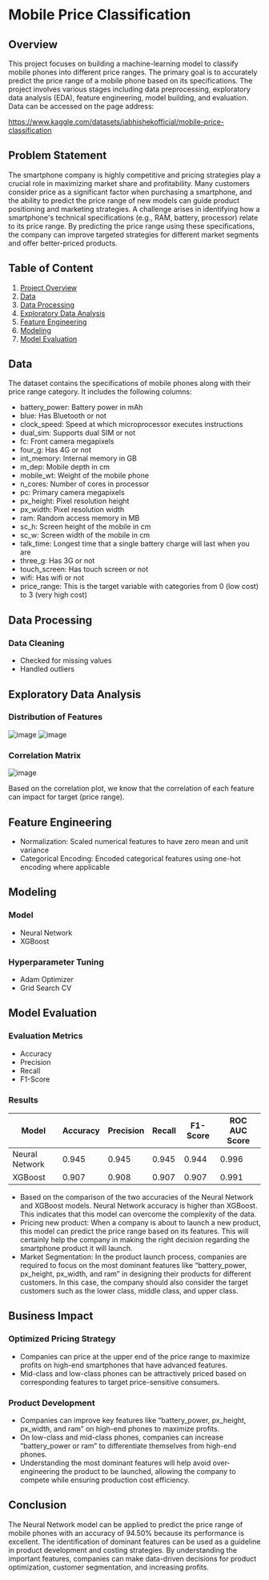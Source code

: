 # Mobile Price Classification
## Overview
This project focuses on building a machine-learning model to classify mobile phones into different price ranges. The primary goal is to accurately predict the price range of a mobile phone based on its specifications. The project involves various stages including data preprocessing, exploratory data analysis (EDA), feature engineering, model building, and evaluation. Data can be accessed on the page address:

https://www.kaggle.com/datasets/iabhishekofficial/mobile-price-classification

## Problem Statement
The smartphone company is highly competitive and pricing strategies play a crucial role in maximizing market share and profitability. Many customers consider price as a significant factor when purchasing a smartphone, and the ability to predict the price range of new models can guide product positioning and marketing strategies. A challenge arises in identifying how a smartphone's technical specifications (e.g., RAM, battery, processor) relate to its price range. By predicting the price range using these specifications, the company can improve targeted strategies for different market segments and offer better-priced products.

## Table of Content
1. [Project Overview](#overview)
2. [Data](#data)
3. [Data Processing](#data-processing)
4. [Exploratory Data Analysis](#exploratory-data-analysis)
5. [Feature Engineering](#feature-engineering)
6. [Modeling](#modeling)
7. [Model Evaluation](#model-evaluation)

## Data
The dataset contains the specifications of mobile phones along with their price range category. It includes the following columns:
- battery_power: Battery power in mAh
- blue: Has Bluetooth or not
- clock_speed: Speed at which microprocessor executes instructions
- dual_sim: Supports dual SIM or not
- fc: Front camera megapixels
- four_g: Has 4G or not
- int_memory: Internal memory in GB
- m_dep: Mobile depth in cm
- mobile_wt: Weight of the mobile phone
- n_cores: Number of cores in processor
- pc: Primary camera megapixels
- px_height: Pixel resolution height
- px_width: Pixel resolution width
- ram: Random access memory in MB
- sc_h: Screen height of the mobile in cm
- sc_w: Screen width of the mobile in cm
- talk_time: Longest time that a single battery charge will last when you are
- three_g: Has 3G or not
- touch_screen: Has touch screen or not
- wifi: Has wifi or not
- price_range: This is the target variable with categories from 0 (low cost) to 3 (very high cost)

## Data Processing
### Data Cleaning
- Checked for missing values
- Handled outliers

## Exploratory Data Analysis
### Distribution of Features
![image](https://github.com/user-attachments/assets/5641bdd1-2b60-4e70-8a48-eba0e633e383)
![image](https://github.com/user-attachments/assets/86c54759-310e-4c87-b482-15dd96c65f5a)

### Correlation Matrix
![image](https://github.com/user-attachments/assets/154bc907-ec48-4a45-8c13-23dc933b4c4e)

Based on the correlation plot, we know that the correlation of each feature can impact for target (price range).

## Feature Engineering
- Normalization: Scaled numerical features to have zero mean and unit variance
- Categorical Encoding: Encoded categorical features using one-hot encoding where applicable

## Modeling
### Model
- Neural Network
- XGBoost

### Hyperparameter Tuning
- Adam Optimizer
- Grid Search CV

## Model Evaluation
### Evaluation Metrics
- Accuracy
- Precision
- Recall
- F1-Score

### Results
| Model                        | Accuracy | Precision | Recall  | F1-Score | ROC AUC Score |
|------------------------------|----------|-----------|---------|----------|---------------|
| Neural Network | 0.945   | 0.945     | 0.945   | 0.944    | 0.996         |
| XGBoost      | 0.907    | 0.908     | 0.907   | 0.907    | 0.991         |

- Based on the comparison of the two accuracies of the Neural Network and XGBoost models. Neural Network accuracy is higher than XGBoost. This indicates that this model can overcome the complexity of the data.
- Pricing new product: When a company is about to launch a new product, this model can predict the price range based on its features. This will certainly help the company in making the right decision regarding the smartphone product it will launch.
- Market Segmentation:  In the product launch process, companies are required to focus on the most dominant features like “battery_power, px_height, px_width, and ram” in designing their products for different customers. In this case, the company should also consider the target customers such as the lower class, middle class, and upper class.

## Business Impact
### Optimized Pricing Strategy
- Companies can price at the upper end of the price range to maximize profits on high-end smartphones that have advanced features.
- Mid-class and low-class phones can be attractively priced based on corresponding features to target price-sensitive consumers.

### Product Development
- Companies can improve key features like “battery_power, px_height, px_width, and ram” on high-end phones to maximize profits.
- On low-class and mid-class phones, companies can increase “battery_power or ram” to differentiate themselves from high-end phones.
- Understanding the most dominant features will help avoid over-engineering the product to be launched, allowing the company to compete while ensuring production cost efficiency.

## Conclusion
The Neural Network model can be applied to predict the price range of mobile phones with an accuracy of 94.50% because its performance is excellent. The identification of dominant features can be used as a guideline in product development and costing strategies. By understanding the important features, companies can make data-driven decisions for product optimization, customer segmentation, and increasing profits.
